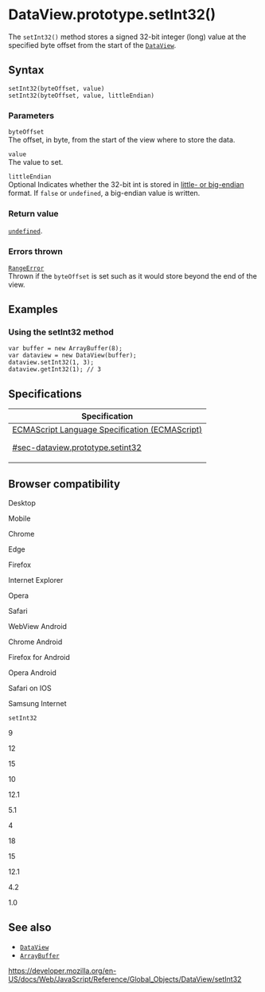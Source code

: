 # DataView.prototype.setInt32()

The `setInt32()` method stores a signed 32-bit integer (long) value at the specified byte offset from the start of the [`DataView`](../dataview).

## Syntax

    setInt32(byteOffset, value)
    setInt32(byteOffset, value, littleEndian)

### Parameters

`byteOffset`  
The offset, in byte, from the start of the view where to store the data.

`value`  
The value to set.

`littleEndian`  
<span class="badge inline optional">Optional</span> Indicates whether the 32-bit int is stored in [little- or big-endian](https://developer.mozilla.org/en-US/docs/Glossary/Endianness) format. If `false` or `undefined`, a big-endian value is written.

### Return value

[`undefined`](../undefined).

### Errors thrown

[`RangeError`](../rangeerror)  
Thrown if the `byteOffset` is set such as it would store beyond the end of the view.

## Examples

### Using the setInt32 method

    var buffer = new ArrayBuffer(8);
    var dataview = new DataView(buffer);
    dataview.setInt32(1, 3);
    dataview.getInt32(1); // 3

## Specifications

<table><thead><tr class="header"><th>Specification</th></tr></thead><tbody><tr class="odd"><td><a href="https://tc39.es/ecma262/#sec-dataview.prototype.setint32">ECMAScript Language Specification (ECMAScript) 
<br/>

<span class="small">#sec-dataview.prototype.setint32</span></a></td></tr></tbody></table>

## Browser compatibility

Desktop

Mobile

Chrome

Edge

Firefox

Internet Explorer

Opera

Safari

WebView Android

Chrome Android

Firefox for Android

Opera Android

Safari on IOS

Samsung Internet

`setInt32`

9

12

15

10

12.1

5.1

4

18

15

12.1

4.2

1.0

## See also

-   [`DataView`](../dataview)
-   [`ArrayBuffer`](../arraybuffer)

<a href="https://developer.mozilla.org/en-US/docs/Web/JavaScript/Reference/Global_Objects/DataView/setInt32" class="_attribution-link">https://developer.mozilla.org/en-US/docs/Web/JavaScript/Reference/Global_Objects/DataView/setInt32</a>
